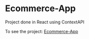 # Ecommerce-App

Project done in React using ContextAPI

To see the project: [Ecommerce-App](https://japerezd.github.io/ecommerce-app/)
